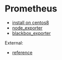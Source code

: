 # Prometheus

* [install on centos8](./install-centos8.html)
* [node_exporter](./node_exporter/)
* [blackbox_exporter](./blackbox_exporter/)


External:

* [reference](https://prometheus.io/docs/introduction/overview/)
